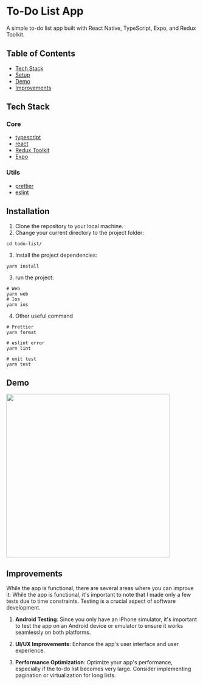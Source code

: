 # To-Do List App

A simple to-do list app built with React Native, TypeScript, Expo, and Redux Toolkit.

## Table of Contents
- [Tech Stack](#TechStack)
- [Setup](#Setup)
- [Demo](#Demo)
- [Improvements](#Improvements)


## Tech Stack

### Core

* [typescript](https://www.typescriptlang.org/)
* [react](https://reactjs.org/)
* [Redux Toolkit](https://redux-toolkit.js.org/)
* [Expo](https://expo.dev)

### Utils

* [prettier](https://prettier.io)
* [eslint](https://eslint.org)

## Installation

1. Clone the repository to your local machine.
2. Change your current directory to the project folder:
```
cd todo-list/
```
3. Install the project dependencies:
```
yarn install
```
3. run the project:
```
# Web 
yarn web
# Ios 
yarn ios
```

4. Other useful command 
```
# Prettier 
yarn format

# eslint error
yarn lint

# unit test
yarn test
```

## Demo
<img width="430" src="https://github.com/vijayakm/todo-list/assets/8655420/7a4c732f-c19a-4eda-ae89-7431f0507d6d">


## Improvements

While the app is functional, there are several areas where you can improve it:
While the app is functional, it's important to note that I made only a few tests due to time constraints. Testing is a crucial aspect of software development.

1. **Android Testing**: Since you only have an iPhone simulator, it's important to test the app on an Android device or emulator to ensure it works seamlessly on both platforms.

2. **UI/UX Improvements**: Enhance the app's user interface and user experience. 

3. **Performance Optimization**: Optimize your app's performance, especially if the to-do list becomes very large. Consider implementing pagination or virtualization for long lists.
